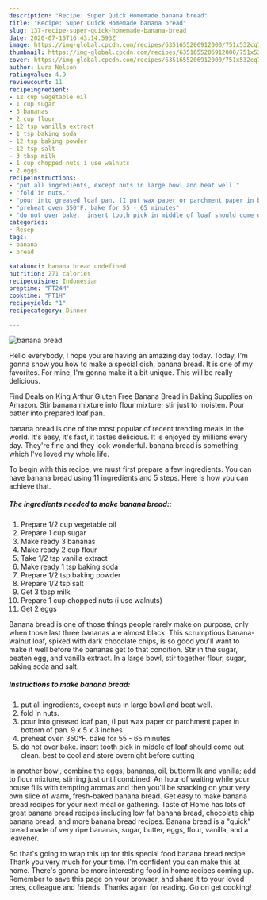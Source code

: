 ```yaml
---
description: "Recipe: Super Quick Homemade banana bread"
title: "Recipe: Super Quick Homemade banana bread"
slug: 137-recipe-super-quick-homemade-banana-bread
date: 2020-07-15T16:43:14.593Z
image: https://img-global.cpcdn.com/recipes/6351655206912000/751x532cq70/banana-bread-recipe-main-photo.jpg
thumbnail: https://img-global.cpcdn.com/recipes/6351655206912000/751x532cq70/banana-bread-recipe-main-photo.jpg
cover: https://img-global.cpcdn.com/recipes/6351655206912000/751x532cq70/banana-bread-recipe-main-photo.jpg
author: Lura Nelson
ratingvalue: 4.9
reviewcount: 11
recipeingredient:
- 12 cup vegetable oil
- 1 cup sugar
- 3 bananas
- 2 cup flour
- 12 tsp vanilla extract
- 1 tsp baking soda
- 12 tsp baking powder
- 12 tsp salt
- 3 tbsp milk
- 1 cup chopped nuts i use walnuts
- 2 eggs
recipeinstructions:
- "put all ingredients, except nuts in large bowl and beat well."
- "fold in nuts."
- "pour into greased loaf pan, (I put wax paper or parchment paper in bottom of pan. 9 x 5 x 3 inches"
- "preheat oven 350°F. bake for 55 - 65 minutes"
- "do not over bake.  insert tooth pick in middle of loaf should come out clean.  best to cool and store overnight before cutting"
categories:
- Resep
tags:
- banana
- bread

katakunci: banana bread undefined
nutrition: 271 calories
recipecuisine: Indonesian
preptime: "PT24M"
cooktime: "PT1H"
recipeyield: "1"
recipecategory: Dinner

---
```



![banana bread](https://img-global.cpcdn.com/recipes/6351655206912000/751x532cq70/banana-bread-recipe-main-photo.jpg)

Hello everybody, I hope you are having an amazing day today. Today, I'm gonna show you how to make a special dish, banana bread. It is one of my favorites. For mine, I'm gonna make it a bit unique. This will be really delicious.

Find Deals on King Arthur Gluten Free Banana Bread in Baking Supplies on Amazon. Stir banana mixture into flour mixture; stir just to moisten. Pour batter into prepared loaf pan.

banana bread is one of the most popular of recent trending meals in the world. It's easy, it's fast, it tastes delicious. It is enjoyed by millions every day. They're fine and they look wonderful. banana bread is something which I've loved my whole life.


To begin with this recipe, we must first prepare a few ingredients. You can have banana bread using 11 ingredients and 5 steps. Here is how you can achieve that.

##### The ingredients needed to make banana bread::

1. Prepare 1/2 cup vegetable oil
1. Prepare 1 cup sugar
1. Make ready 3 bananas
1. Make ready 2 cup flour
1. Take 1/2 tsp vanilla extract
1. Make ready 1 tsp baking soda
1. Prepare 1/2 tsp baking powder
1. Prepare 1/2 tsp salt
1. Get 3 tbsp milk
1. Prepare 1 cup chopped nuts (i use walnuts)
1. Get 2 eggs


Banana bread is one of those things people rarely make on purpose, only when those last three bananas are almost black. This scrumptious banana-walnut loaf, spiked with dark chocolate chips, is so good you&#39;ll want to make it well before the bananas get to that condition. Stir in the sugar, beaten egg, and vanilla extract. In a large bowl, stir together flour, sugar, baking soda and salt. 

##### Instructions to make banana bread:

1. put all ingredients, except nuts in large bowl and beat well.
1. fold in nuts.
1. pour into greased loaf pan, (I put wax paper or parchment paper in bottom of pan. 9 x 5 x 3 inches
1. preheat oven 350°F. bake for 55 - 65 minutes
1. do not over bake.  insert tooth pick in middle of loaf should come out clean.  best to cool and store overnight before cutting


In another bowl, combine the eggs, bananas, oil, buttermilk and vanilla; add to flour mixture, stirring just until combined. An hour of waiting while your house fills with tempting aromas and then you&#39;ll be snacking on your very own slice of warm, fresh-baked banana bread. Get easy to make banana bread recipes for your next meal or gathering. Taste of Home has lots of great banana bread recipes including low fat banana bread, chocolate chip banana bread, and more banana bread recipes. Banana bread is a &#34;quick&#34; bread made of very ripe bananas, sugar, butter, eggs, flour, vanilla, and a leavener. 

So that's going to wrap this up for this special food banana bread recipe. Thank you very much for your time. I'm confident you can make this at home. There's gonna be more interesting food in home recipes coming up. Remember to save this page on your browser, and share it to your loved ones, colleague and friends. Thanks again for reading. Go on get cooking!
